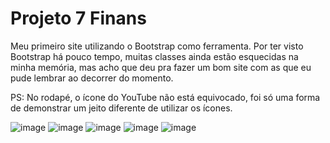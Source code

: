 # Projeto 7 Finans

Meu primeiro site utilizando o Bootstrap como ferramenta. Por ter visto Bootstrap há pouco tempo, muitas classes ainda estão esquecidas na minha memória, mas acho que deu pra fazer um bom site com as que eu pude lembrar ao decorrer do momento.

PS: No rodapé, o ícone do YouTube não está equivocado, foi só uma forma de demonstrar um jeito diferente de utilizar os ícones.

![image](https://user-images.githubusercontent.com/83827993/167523227-3a5ef1a0-0942-4c81-bb72-627c69db7469.png)
![image](https://user-images.githubusercontent.com/83827993/167523257-25d17eb2-fe2e-48e9-91ea-04faffdbfa03.png)
![image](https://user-images.githubusercontent.com/83827993/167523301-9907d383-0ec8-458d-ac50-fe2e2dff4eb7.png)
![image](https://user-images.githubusercontent.com/83827993/167523322-bd99a3f4-de1a-4c4a-b8ed-66f414ac6cfa.png)
![image](https://user-images.githubusercontent.com/83827993/167523333-b75f9df0-9f29-444f-a0a2-08a3650b81a2.png)


